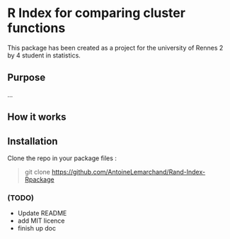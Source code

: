 # R Index for comparing cluster functions
This package has been created as a project for the university of Rennes 2 by 4 student in statistics.

## Purpose
...

## How it works

## Installation

Clone the repo in your package files : 
> git clone https://github.com/AntoineLemarchand/Rand-Index-Rpackage


### (TODO)
- Update README
- add MIT licence
- finish up doc
